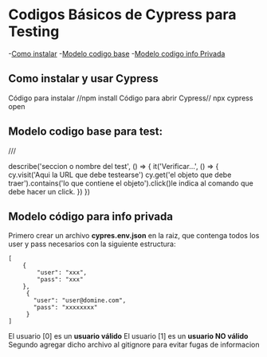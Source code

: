 # Codigos Básicos de Cypress para Testing

-[Como instalar](#como-instalar-y-usar-cypress) -[Modelo codigo base](#modelo-codigo-base-para-test) -[Modelo codigo info Privada](#modelo-código-para-info-privada)

## Como instalar y usar Cypress

Código para instalar //npm install
Código para abrir Cypress// npx cypress open

## Modelo codigo base para test:

/// <reference types="cypress" />

describe('seccion o nombre del test', () => {
it('Verificar...', () => {
cy.visit('Aqui la URL que debe testearse')
cy.get('el objeto que debe traer').contains('lo que contiene el objeto').click()le indica al comando que debe hacer un click.
})
})

## Modelo código para info privada

Primero crear un archivo **cypres.env.json** en la raiz, que contenga todos los user y pass necesarios con la siguiente estructura:

```
[
    {
        "user": "xxx",
        "pass": "xxx"
    },
     {
       "user": "user@domine.com",
       "pass": "xxxxxxxx"
     }
]
```

El usuario [0] es un **usuario válido**
El usuario [1] es un **usuario NO válido**
Segundo agregar dicho archivo al gitignore para evitar fugas de informacion
